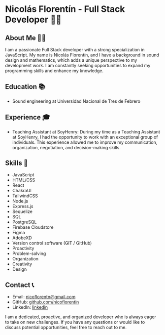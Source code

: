 # Nicolás Florentín - Full Stack Developer 👨‍💻

## About Me 🙋‍♂️
I am a passionate Full Stack developer with a strong specialization in JavaScript. My name is Nicolás Florentín, and I have a background in sound design and mathematics, which adds a unique perspective to my development work. I am constantly seeking opportunities to expand my programming skills and enhance my knowledge.

## Education 📚
- Sound engineering at Universidad Nacional de Tres de Febrero

## Experience 🎓
- Teaching Assistant at SoyHenry: During my time as a Teaching Assistant at SoyHenry, I had the opportunity to work with an exceptional group of individuals. This experience allowed me to improve my communication, organization, negotiation, and decision-making skills.

## Skills 🚀
- JavaScript
- HTML/CSS
- React
- ChakraUI
- TailwindCSS
- Node.js
- Express.js
- Sequelize
- SQL
- PostgreSQL
- Firebase Cloudstore
- Figma
- AdobeXD
- Version control software (GIT / GitHub)
- Proactivity
- Problem-solving
- Organization
- Creativity
- Design

## Contact 📞
- Email: nicoflorentn@gmail.com
- GitHub: [github.com/nicoflorentin](https://github.com/nicoflorentin)
- LinkedIn: [linkedin](https://www.linkedin.com/in/nicol%C3%A1s-florent%C3%ADn-a3771217a/)

I am a dedicated, proactive, and organized developer who is always eager to take on new challenges. If you have any questions or would like to discuss potential opportunities, feel free to reach out to me.
